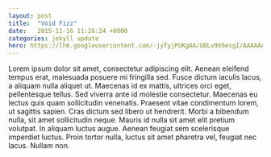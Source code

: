 ```yaml
---
layout: post
title:  "Void Fizz"
date:   2015-11-16 11:26:24 +0000
categories: jekyll update
hero: https://lh6.googleusercontent.com/-jyTyjPUKgAA/U0Lv9X6esgI/AAAAAAAACMQ/KpAIDdOAxZo/w1902-h1124/void_fizz.png
---
```

Lorem ipsum dolor sit amet, consectetur adipiscing elit. Aenean eleifend tempus erat, malesuada posuere mi fringilla sed. Fusce dictum iaculis lacus, a aliquam nulla aliquet ut. Maecenas id ex mattis, ultrices orci eget, pellentesque tellus. Sed viverra ante id molestie consectetur. Maecenas eu lectus quis quam sollicitudin venenatis. Praesent vitae condimentum lorem, ut sagittis sapien. Cras dictum sed libero ut hendrerit. Morbi a bibendum nulla, sit amet sollicitudin neque. Mauris id nulla sit amet elit pretium volutpat. In aliquam luctus augue. Aenean feugiat sem scelerisque imperdiet luctus. Proin tortor nulla, luctus sit amet pharetra vel, feugiat nec lacus. Nullam non.